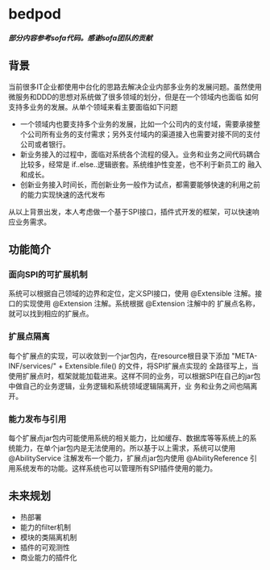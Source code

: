 # bedpod

##### 部分内容参考sofa代码。感谢sofa团队的贡献

## 背景
当前很多IT企业都使用中台化的思路去解决企业内部多业务的发展问题。虽然使用微服务和DDD的思想对系统做了很多领域的划分，但是在一个领域内也面临
如何支持多业务的发展。从单个领域来看主要面临如下问题
* 一个领域内也要支持多个业务的发展，比如一个公司内的支付域，需要承接整个公司所有业务的支付需求；另外支付域内的渠道接入也需要对接不同的支付
公司或者银行。
* 新业务接入的过程中，面临对系统各个流程的侵入。业务和业务之间代码耦合比较多，经常是 if..else..逻辑嵌套。系统维护性变差，也不利于新员工的
融入和成长。
* 创新业务接入时间长，而创新业务一般作为试点，都需要能够快速的利用之前的能力实现快速的迭代发布

从以上背景出发，本人考虑做一个基于SPI接口，插件式开发的框架，可以快速响应业务需求。

## 功能简介
### 面向SPI的可扩展机制
系统可以根据自己领域的边界和定位，定义SPI接口，使用 @Extensible 注解。接口的实现使用 @Extension 注解。系统根据 @Extension 注解中的
扩展点名称，就可以找到相应的扩展点。
### 扩展点隔离
每个扩展点的实现，可以收敛到一个jar包内，在resource根目录下添加 "META-INF/services/" + Extensible.file() 的文件，将SPI扩展点实现的
全路径写上，当使用扩展点时，框架就能加载进来。这样不同的业务，可以根据SPI在自己的jar包中做自己的业务逻辑，业务逻辑和系统领域逻辑隔离开，业
务和业务之间也隔离开。
### 能力发布与引用
每个扩展点jar包内可能使用系统的相关能力，比如缓存、数据库等等系统上的系统能力，在单个jar包内是无法使用的。所以基于以上需求，系统可以使用 
@AbilityService 注解发布一个能力，扩展点jar包内使用 @AbilityReference 引用系统发布的功能。这样系统也可以管理所有SPI插件使用的能力。

## 未来规划
* 热部署
* 能力的filter机制
* 模块的类隔离机制
* 插件的可观测性
* 商业能力的插件化
